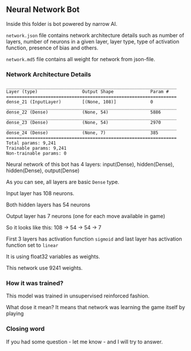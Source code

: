 ## Neural Network Bot
Inside this folder is bot powered by narrow AI.

`network.json` file contains network architecture details such as number of layers,
 number of neurons in a given layer, layer type, type of activation function, presence of bias and others.
 
`network.md5` file contains all weight for network from json-file.
 
 ### Network Architecture Details
```
_________________________________________________________________
Layer (type)                 Output Shape              Param #
=================================================================
dense_21 (InputLayer)        [(None, 108)]             0
_________________________________________________________________
dense_22 (Dense)             (None, 54)                5886
_________________________________________________________________
dense_23 (Dense)             (None, 54)                2970
_________________________________________________________________
dense_24 (Dense)             (None, 7)                 385
=================================================================
Total params: 9,241
Trainable params: 9,241
Non-trainable params: 0
```
 Neural network of this bot has 4 layers: input(Dense), hidden(Dense), hidden(Dense), output(Dense)
 
 As you can see, all layers are basic `Dense` type.
 
 Input layer has 108 neurons.
 
 Both hidden layers has 54 neurons
 
 Output layer has 7 neurons (one for each move available in game)
 
 So it looks like this: 108 -> 54 -> 54 -> 7
 
 First 3 layers has activation function `sigmoid` and last layer has activation function set to `linear`
 
 It is using float32 variables as weights.
 
 This network use 9241 weights.
 
 ### How it was trained?
 This model was trained in unsupervised reinforced fashion. 
 
 What dose it mean? It means that network was learning the game itself by playing
 
 ### Closing word
 If you had some question - let me know - and I will try to answer.